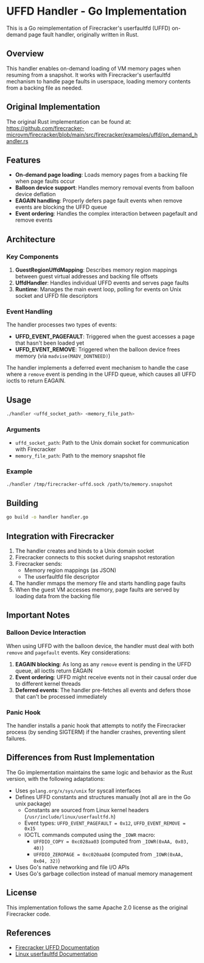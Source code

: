 # UFFD Handler - Go Implementation

This is a Go reimplementation of Firecracker's userfaultfd (UFFD) on-demand page fault handler, originally written in Rust.

## Overview

This handler enables on-demand loading of VM memory pages when resuming from a snapshot. It works with Firecracker's userfaultfd mechanism to handle page faults in userspace, loading memory contents from a backing file as needed.

## Original Implementation

The original Rust implementation can be found at:
https://github.com/firecracker-microvm/firecracker/blob/main/src/firecracker/examples/uffd/on_demand_handler.rs

## Features

- **On-demand page loading**: Loads memory pages from a backing file when page faults occur
- **Balloon device support**: Handles memory removal events from balloon device deflation
- **EAGAIN handling**: Properly defers page fault events when remove events are blocking the UFFD queue
- **Event ordering**: Handles the complex interaction between pagefault and remove events

## Architecture

### Key Components

1. **GuestRegionUffdMapping**: Describes memory region mappings between guest virtual addresses and backing file offsets
2. **UffdHandler**: Handles individual UFFD events and serves page faults
3. **Runtime**: Manages the main event loop, polling for events on Unix socket and UFFD file descriptors

### Event Handling

The handler processes two types of events:

- **UFFD_EVENT_PAGEFAULT**: Triggered when the guest accesses a page that hasn't been loaded yet
- **UFFD_EVENT_REMOVE**: Triggered when the balloon device frees memory (via `madvise(MADV_DONTNEED)`)

The handler implements a deferred event mechanism to handle the case where a `remove` event is pending in the UFFD queue, which causes all UFFD ioctls to return EAGAIN.

## Usage

```bash
./handler <uffd_socket_path> <memory_file_path>
```

### Arguments

- `uffd_socket_path`: Path to the Unix domain socket for communication with Firecracker
- `memory_file_path`: Path to the memory snapshot file

### Example

```bash
./handler /tmp/firecracker-uffd.sock /path/to/memory.snapshot
```

## Building

```bash
go build -o handler handler.go
```

## Integration with Firecracker

1. The handler creates and binds to a Unix domain socket
2. Firecracker connects to this socket during snapshot restoration
3. Firecracker sends:
   - Memory region mappings (as JSON)
   - The userfaultfd file descriptor
4. The handler mmaps the memory file and starts handling page faults
5. When the guest VM accesses memory, page faults are served by loading data from the backing file

## Important Notes

### Balloon Device Interaction

When using UFFD with the balloon device, the handler must deal with both `remove` and `pagefault` events. Key considerations:

1. **EAGAIN blocking**: As long as any `remove` event is pending in the UFFD queue, all ioctls return EAGAIN
2. **Event ordering**: UFFD might receive events not in their causal order due to different kernel threads
3. **Deferred events**: The handler pre-fetches all events and defers those that can't be processed immediately

### Panic Hook

The handler installs a panic hook that attempts to notify the Firecracker process (by sending SIGTERM) if the handler crashes, preventing silent failures.

## Differences from Rust Implementation

The Go implementation maintains the same logic and behavior as the Rust version, with the following adaptations:

- Uses `golang.org/x/sys/unix` for syscall interfaces
- Defines UFFD constants and structures manually (not all are in the Go unix package)
  - Constants are sourced from Linux kernel headers (`/usr/include/linux/userfaultfd.h`)
  - Event types: `UFFD_EVENT_PAGEFAULT = 0x12`, `UFFD_EVENT_REMOVE = 0x15`
  - IOCTL commands computed using the `_IOWR` macro:
    - `UFFDIO_COPY = 0xc028aa03` (computed from `_IOWR(0xAA, 0x03, 40)`)
    - `UFFDIO_ZEROPAGE = 0xc020aa04` (computed from `_IOWR(0xAA, 0x04, 32)`)
- Uses Go's native networking and file I/O APIs
- Uses Go's garbage collection instead of manual memory management

## License

This implementation follows the same Apache 2.0 license as the original Firecracker code.

## References

- [Firecracker UFFD Documentation](https://github.com/firecracker-microvm/firecracker/blob/main/docs/snapshotting/handling-page-faults-on-snapshot-resume.md)
- [Linux userfaultfd Documentation](https://www.kernel.org/doc/html/latest/admin-guide/mm/userfaultfd.html)
